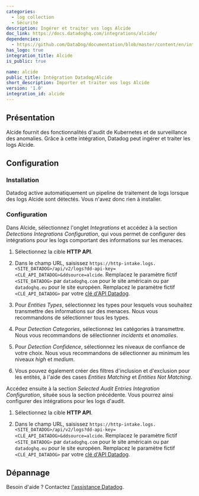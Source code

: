 ```yaml
---
categories:
  - log collection
  - Sécurité
description: Ingérer et traiter vos logs Alcide
doc_link: https://docs.datadoghq.com/integrations/alcide/
dependencies:
  - https://github.com/DataDog/documentation/blob/master/content/en/integrations/alcide.md
has_logo: true
integration_title: Alcide
is_public: true

name: alcide
public_title: Intégration Datadog/Alcide
short_description: Importer et traiter vos logs Alcide
version: '1.0'
integration_id: alcide
---
```

## Présentation

Alcide fournit des fonctionnalités d'audit de Kubernetes et de surveillance des anomalies. Grâce à cette intégration, Datadog peut ingérer et traiter les logs Alcide.

## Configuration

### Installation

Datadog active automatiquement un pipeline de traitement de logs lorsque des logs Alcide sont détectés. Vous n'avez donc rien à installer.

### Configuration

Dans Alcide, sélectionnez l'onglet _Integrations_ et accédez à la section _Detections Integrations Configuration_, qui vous permet de configurer des intégrations pour les logs comportant des informations sur les menaces.

1. Sélectionnez la cible **HTTP API**.

2. Dans le champ URL, saisissez `https://http-intake.logs.<SITE_DATADOG>/api/v2/logs?dd-api-key=<CLÉ_API_DATADOG>&ddsource=alcide`. Remplacez le paramètre fictif `<SITE_DATADOG>` par `datadoghq.com` pour le site américain ou par `datadoghq.eu` pour le site européen. Remplacez le paramètre fictif `<CLÉ_API_DATADOG>` par votre [clé d'API Datadog][1].

3. Pour _Entities Types_, sélectionnez les types pour lesquels vous souhaitez transmettre des informations sur des menaces. Nous vous recommandons de sélectionner tous les types.

4. Pour _Detection Categories_, sélectionnez les catégories à transmettre. Nous vous recommandons de sélectionner _incidents_ et _anomalies_.

5. Pour _Detection Confidence_, sélectionnez les niveaux de confiance de votre choix. Nous vous recommandons de sélectionner au minimum les niveaux _high_ et _medium_.

6. Vous pouvez également créer des filtres d'inclusion et d'exclusion pour les entités, à l'aide des cases _Entities Matching_ et _Entities Not Matching_.

Accédez ensuite à la section _Selected Audit Entries Integration Configuration_, située sous la section précédente. Vous pourrez ainsi configurer des intégrations pour les logs d'audit.

1. Sélectionnez la cible **HTTP API**.

2. Dans le champ URL, saisissez `https://http-intake.logs.<SITE_DATADOG>/api/v2/logs?dd-api-key=<CLÉ_API_DATADOG>&ddsource=alcide`. Remplacez le paramètre fictif `<SITE_DATADOG>` par `datadoghq.com` pour le site américain ou par `datadoghq.eu` pour le site européen. Remplacez le paramètre fictif `<CLÉ_API_DATADOG>` par votre [clé d'API Datadog][1].

## Dépannage

Besoin d'aide ? Contactez [l'assistance Datadog][2].

[1]: https://app.datadoghq.com/organization-settings/api-keys
[2]: /fr/help/
